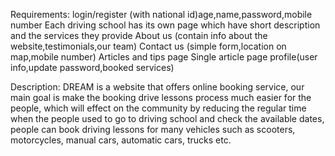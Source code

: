 Requirements:
login/register (with national id)age,name,password,mobile number
Each driving school has its own page which have short description and the services they provide
 About us (contain info about the website,testimonials,our team)
Contact us (simple form,location on map,mobile number)
Articles and tips page
Single article page
profile(user info,update password,booked services)


Description:
DREAM is a website that offers online booking service, our main goal is make the booking drive lessons process much easier for the people, which will effect on the community by reducing the regular time when the people used to go to driving school and check the available dates, people can book driving lessons for many vehicles such as scooters, motorcycles, manual cars, automatic cars, trucks etc.

